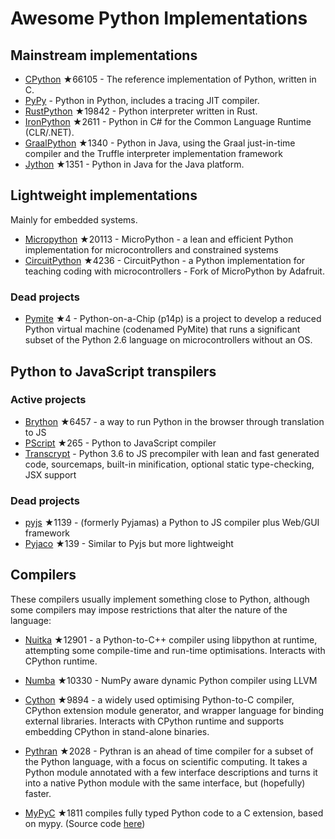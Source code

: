 # Awesome Python Implementations

## Mainstream implementations

- [CPython](https://github.com/python/cpython) ★66105 - The reference implementation of Python, written in C.
- [PyPy](https://foss.heptapod.net/pypy/pypy) - Python in Python, includes a tracing JIT compiler.
- [RustPython](https://github.com/RustPython/RustPython) ★19842 - Python interpreter written in Rust.
- [IronPython](https://github.com/IronLanguages/ironpython3) ★2611 - Python in C# for the Common Language Runtime (CLR/.NET).
- [GraalPython](https://github.com/oracle/graalpython) ★1340 - Python in Java, using the Graal just-in-time compiler and the Truffle interpreter implementation framework
- [Jython](https://github.com/jython/jython) ★1351 - Python in Java for the Java platform.

## Lightweight implementations

Mainly for embedded systems.

- [Micropython](https://github.com/micropython/micropython) ★20113 - MicroPython - a lean and efficient Python implementation for microcontrollers and constrained systems
- [CircuitPython](https://github.com/adafruit/circuitpython) ★4236 - CircuitPython - a Python implementation for teaching coding with microcontrollers - Fork of MicroPython by Adafruit.

### Dead projects

- [Pymite](https://github.com/giuseppebarba/pymite) ★4 - Python-on-a-Chip (p14p) is a project to develop a reduced Python virtual machine (codenamed PyMite) that runs a significant subset of the Python 2.6 language on microcontrollers without an OS.

## Python to JavaScript transpilers

### Active projects

- [Brython](https://github.com/brython-dev/brython) ★6457 - a way to run Python in the browser through translation to JS
- [PScript](https://github.com/flexxui/pscript) ★265 -  Python to JavaScript compiler
- [Transcrypt](http://www.transcrypt.org/) - Python 3.6 to JS precompiler with lean and fast generated code, sourcemaps, built-in minification, optional static type-checking, JSX support

### Dead projects

- [pyjs](https://github.com/pyjs/pyjs) ★1139 - (formerly Pyjamas) a Python to JS compiler plus Web/GUI framework
- [Pyjaco](https://github.com/chrivers/pyjaco) ★139 - Similar to Pyjs but more lightweight


## Compilers

These compilers usually implement something close to Python, although some compilers may impose restrictions that alter the nature of the language:

- [Nuitka](https://github.com/Nuitka/Nuitka) ★12901 - a Python-to-C++ compiler using libpython at runtime, attempting some compile-time and run-time optimisations. Interacts with CPython runtime.

- [Numba](https://github.com/numba/numba) ★10330 - NumPy aware dynamic Python compiler using LLVM

- [Cython](https://github.com/cython/cython) ★9894 - a widely used optimising Python-to-C compiler, CPython extension module generator, and wrapper language for binding external libraries. Interacts with CPython runtime and supports embedding CPython in stand-alone binaries.

- [Pythran](https://github.com/serge-sans-paille/pythran) ★2028 - Pythran is an ahead of time compiler for a subset of the Python language, with a focus on scientific computing. It takes a Python module annotated with a few interface descriptions and turns it into a native Python module with the same interface, but (hopefully) faster.

- [MyPyC](https://github.com/mypyc/mypyc) ★1811 compiles fully typed Python code to a C extension, based on mypy. (Source code [here](https://github.com/python/mypy/tree/master/mypyc))

